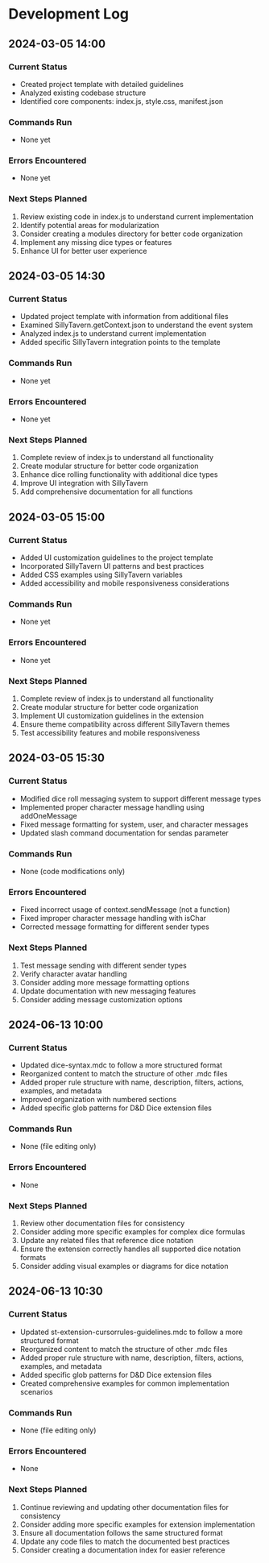 # Development Log

## 2024-03-05 14:00

### Current Status
- Created project template with detailed guidelines
- Analyzed existing codebase structure
- Identified core components: index.js, style.css, manifest.json

### Commands Run
- None yet

### Errors Encountered
- None yet

### Next Steps Planned
1. Review existing code in index.js to understand current implementation
2. Identify potential areas for modularization
3. Consider creating a modules directory for better code organization
4. Implement any missing dice types or features
5. Enhance UI for better user experience

## 2024-03-05 14:30

### Current Status
- Updated project template with information from additional files
- Examined SillyTavern.getContext.json to understand the event system
- Analyzed index.js to understand current implementation
- Added specific SillyTavern integration points to the template

### Commands Run
- None yet

### Errors Encountered
- None yet

### Next Steps Planned
1. Complete review of index.js to understand all functionality
2. Create modular structure for better code organization
3. Enhance dice rolling functionality with additional dice types
4. Improve UI integration with SillyTavern
5. Add comprehensive documentation for all functions

## 2024-03-05 15:00

### Current Status
- Added UI customization guidelines to the project template
- Incorporated SillyTavern UI patterns and best practices
- Added CSS examples using SillyTavern variables
- Added accessibility and mobile responsiveness considerations

### Commands Run
- None yet

### Errors Encountered
- None yet

### Next Steps Planned
1. Complete review of index.js to understand all functionality
2. Create modular structure for better code organization
3. Implement UI customization guidelines in the extension
4. Ensure theme compatibility across different SillyTavern themes
5. Test accessibility features and mobile responsiveness

## 2024-03-05 15:30

### Current Status
- Modified dice roll messaging system to support different message types
- Implemented proper character message handling using addOneMessage
- Fixed message formatting for system, user, and character messages
- Updated slash command documentation for sendas parameter

### Commands Run
- None (code modifications only)

### Errors Encountered
- Fixed incorrect usage of context.sendMessage (not a function)
- Fixed improper character message handling with isChar
- Corrected message formatting for different sender types

### Next Steps Planned
1. Test message sending with different sender types
2. Verify character avatar handling
3. Consider adding more message formatting options
4. Update documentation with new messaging features
5. Consider adding message customization options

## 2024-06-13 10:00

### Current Status
- Updated dice-syntax.mdc to follow a more structured format
- Reorganized content to match the structure of other .mdc files
- Added proper rule structure with name, description, filters, actions, examples, and metadata
- Improved organization with numbered sections
- Added specific glob patterns for D&D Dice extension files

### Commands Run
- None (file editing only)

### Errors Encountered
- None

### Next Steps Planned
1. Review other documentation files for consistency
2. Consider adding more specific examples for complex dice formulas
3. Update any related files that reference dice notation
4. Ensure the extension correctly handles all supported dice notation formats
5. Consider adding visual examples or diagrams for dice notation

## 2024-06-13 10:30

### Current Status
- Updated st-extension-cursorrules-guidelines.mdc to follow a more structured format
- Reorganized content to match the structure of other .mdc files
- Added proper rule structure with name, description, filters, actions, examples, and metadata
- Added specific glob patterns for D&D Dice extension files
- Created comprehensive examples for common implementation scenarios

### Commands Run
- None (file editing only)

### Errors Encountered
- None

### Next Steps Planned
1. Continue reviewing and updating other documentation files for consistency
2. Consider adding more specific examples for extension implementation
3. Ensure all documentation follows the same structured format
4. Update any code files to match the documented best practices
5. Consider creating a documentation index for easier reference 